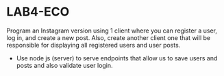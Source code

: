 # LAB4-ECO
Program an Instagram version using 1 client where you can register a user, log in, and create a
new post. Also, create another client one that will be responsible for displaying all registered
users and user posts.
- Use node js (server) to serve endpoints that allow us to save users and posts and also
validate user login.
